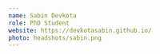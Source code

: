```yaml
---
name: Sabin Devkota
role: PhD Student
website: https://devkotasabin.github.io/ 
photo: headshots/sabin.png
---
```

